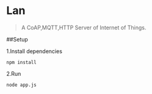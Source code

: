 # Lan

> A CoAP,MQTT,HTTP Server of Internet of Things.

##Setup

1.Install dependencies
 
    npm install 

2.Run

    node app.js
    